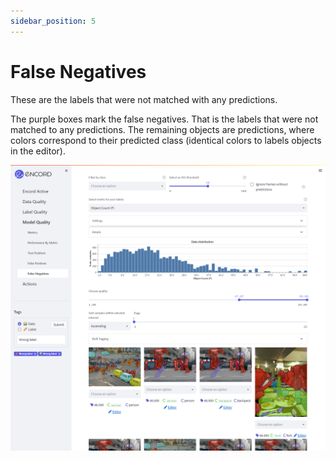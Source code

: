 ```yaml
---
sidebar_position: 5
---
```


# False Negatives

These are the labels that were not matched with any predictions.

The purple boxes mark the false negatives. That is the labels that were not matched to any predictions. The remaining 
objects are predictions, where colors correspond to their predicted class (identical colors to labels objects in the editor).

![export_encord.png](../../images/FN-page.png)
